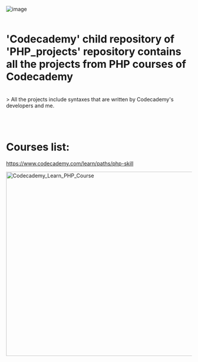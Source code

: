 ![image](https://user-images.githubusercontent.com/82598726/175787466-fa586927-e7b0-4159-a6f6-fa3975aa2379.png)
<br><br>

# 'Codecademy' child repository of 'PHP_projects' repository contains all the projects from PHP courses of Codecademy
<br>
> All the projects include syntaxes that are written by Codecademy's developers and me.

<br><br>


# Courses list:

https://www.codecademy.com/learn/paths/php-skill

<a type="button" title="Codecademy_Learn_PHP_Course" href="https://www.codecademy.com/learn/paths/php-skill" target="_blank" data-CodecademyLearnPHPCourseButt="CodecademyLearnPHPCourseButt_data"><img src="https://github.com/phuongtrieu97coder/PHP_projects/assets/82598726/89b9e595-4069-4556-a9f5-2e2802b3cd80" alt="Codecademy_Learn_PHP_Course" width="800px" height="500px"></a>

